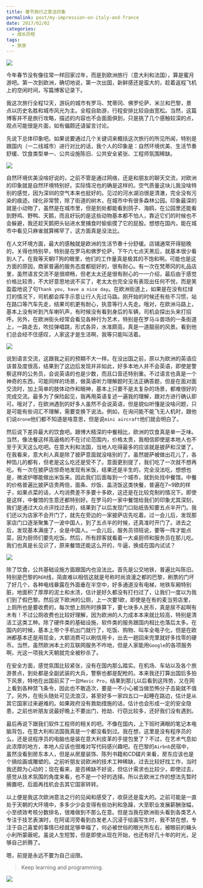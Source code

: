 ```yaml
---
title: 春节旅行之意法印象
permalink: post/my-impression-on-italy-and-france
date: 2017/02/02
categories:
  - 成长历程
tags:
  - 旅游
---
```


![](/images/Florence1.jpg)

今年春节没有像往常一样回家过年，而是到欧洲旅行（意大利和法国），算是蜜月游吧。第一次到欧洲，确切地说，第一次出国，新鲜感还是蛮大的，趁着返程飞机上的空闲时间，写篇博客记录下。

我这次旅行全程12天，游玩的城市有罗马、梵蒂冈、佛罗伦萨、米兰和巴黎，景点以历史名胜和城市风光为主。全程自助游，行程安排比较自由宽松。当然，这篇博客并不是旅行攻略，描述的内容也不会面面俱到，只是挑了几个感触较深的点，观点可能很是片面，如有偏颇还请留言讨论。

先说下总体印象吧。如果说要通过几个关键词来概括这次旅行的所见所闻，特别是跟国内（一二线城市）进行对比的话，我个人的印象是：自然环境优美、生活节奏舒缓、饮食类型单一、公共设施陈旧、公共安全紧张、工程师氛围稀缺。

![](/images/Florence2.jpg)

自然环境优美没啥好说的，之前不管是通过网络，还是和朋友的聊天交流，对欧洲的印象就是自然环境特别好。实际情况也的确是这样的。空气质量这块儿我没啥特别的感觉，因为深圳的空气本来也挺好的。见过的河水湖泊很是清澈，完全没有污染的痕迹。绿化非常赞，除了街道的树木，在城市中有很多森林公园。印象最深的就是小动物了，虽然是在城市里，但是到处都能看到鸽子、海鸥，在公园里还能看到野鸡、野鸭、天鹅，而且好玩的是这些动物基本都不怕人，靠近它们的时候也不会躲避，我还趁天鹅把头钻进水里捕食时偷偷摸了它的屁股。想想在国内，能在城市中看见只麻雀就算稀罕了，这方面真是没法比。

在人文环境方面，最大的感触就是欧洲的生活节奏十分舒缓。店铺通常开得挺晚的，关得也特别早，特别是在罗马和佛罗伦萨，下午六七点天黑后，就基本很少看到人了。在我等天朝IT狗的眼里，他们的工作量真是极其的不饱和啊。可能也是这方面的原因，商家普遍的服务态度都挺好的，很有耐心。有一次在梵蒂冈的礼品店里，虽然语言交流不是很顺畅，但老太太还是很有耐心的一一介绍，最后由于感觉价格比较贵，不大好意思地说不买了，老太太也完全没有表现出任何不悦，而是笑盈盈地说了句`Thank you, have a nice day`。在欧洲街道上，如果是在没有红绿灯的情况下，司机都会挥手示意让行人先过马路。刚开始的时候还有些不习惯，站在路口等汽车先走，结果司机更有耐心，执意等行人先走。哦对，在欧洲马路上，基本上没有听到汽车喇叭声，有时候没有看到身后的车辆，司机会探出头来打招呼。另外，在欧洲街头经常会看见各种行为艺术，特别是在罗马斗兽场的一条街道上，一路走去，吹拉弹唱跳，形式各异，水准颇高，真是一道靓丽的风景。看到他们总会经不住感叹，人家这才是生活啊，我等只能叫活着。

![](/images/Pisa.jpg)

说到语言交流，这跟我之前的预期不大一样。在没出国之前，原以为欧洲的英语应该普及度很高，结果到了这边后发现并非如此，好多本地人并不会英语，即使是警察这样的公务员，会说英语的也是少数，而且口音还特别重。不过语言也真是一个神奇的东西，可能同样的场景，做英语听力理解题时无法正确答题，但是在面对面交流时，加上简单的肢体动作和眼神，基本上只要不是太复杂的场景，都难很好的完成交流。最多为了保险起见，我再用英语复述一遍我的理解，跟对方进行确认即可。哦对了，在欧洲遇到的好多人虽然不会说英语，但是貌似听懂是没啥问题，只是可能有些词汇不理解，需要变换下说法。例如，在询问能不能飞无人机时，跟他们说`drone`他们都不知道是啥意思，但是说`mini aircraft`他们就会明白了。

然后说下差异最大的饮食吧。跟博大精深的中餐相比，欧洲的饮食真是单一乏味。当然，像法餐这样高逼格的不在讨论范围内，价格太贵，我相信即使是本地人也不至于天天这么吃吧。在意大利和法国，当地人吃得最多的应该就是披萨和汉堡了。在我看来，意大利人真是除了披萨意面就没啥别的了。虽然披萨被做出花儿了，各种馅儿的都有，但老是这么吃还是受不了。意面更别提了，我们吃了一次就不想再吃。有一次在披萨店惊奇地发现有米饭，结果还是半生的，完全没法吃，想想也是，微波炉哪能做出米饭来。因此我们后面每到一个城市，就到处找中餐馆。中餐的价格普遍比披萨店贵两倍，面条、炒饭、盖浇饭这类快餐，普遍在7~9欧的样子，如果点菜的话，人均消费差不多要十多欧，这还是在比较克制的情况下。即使是这样，中餐馆的生意还都特别好。在罗马的一家中餐馆给我们的印象尤其深刻，我们是通过大众点评找过去的，结果到了以后发现门口贴纸告知要五点半开门。我们还以为店家不会开门了，就先在旁边的一家披萨店先吃着。过一会儿后，发现那家店门口逐渐聚集了一波中国人，到了五点半的时候，还真准时开门了。进去之后，发现基本满座了，全是中国人。一会儿后，服务员领班说，要等一阵才能点菜，因为厨师们要先吃饭。然后，所有顾客就看着一大桌厨师和服务员在那儿吃。我们也真是长见识了，原来餐馆还能这么开的，牛逼，换成在国内试试？

![](/images/chocolates.jpg)

除了饮食，公共基础设施方面跟国内也没法比。首先是公交地铁，普遍比叫陈旧。特别是巴黎的`RER`线，简直难以相信这就是号称时尚浪漫之都的巴黎，刷票的门坏了好几个，各种电线暴露在外面垂在半空中，好多通道没有电梯，地铁车厢特别脏，地面积了厚厚的泥土和水渍，估计是好久都没有打扫过了，让我们一度以为我们到了假巴黎。然后说下欧洲的公厕，上一次要1欧，即使是在有的麦当劳店里，上厕所也是要收费的，每次想上厕所时换算下，要七块多人民币，真是尿不起啊有木有！不过公厕收费也比较好理解，因为欧洲的人力成本本来就比较高，特别是清洁工这类工种。除了硬件类的基础设施，软件类的服务跟国内相比也落后太多。在国内的时候，基本上带个手机出门就行了，吃饭、购物、叫车全电子化，但是在欧洲都基本还是用现金，大额消费可以刷信用卡，出去一趟回来兜里就好多找零的硬币。当然，虽然欧洲本土的互联网服务不咋地，但是人家能用`Google`的各项服务啊，光这一项我大天朝就完全被秒杀了。

在安全方面，感觉氛围比较紧张，没有在国内那么踏实。在机场、车站以及各个旅游景点，到处都是全副武装的大兵，警察也都是配枪的。本来我还打算出国后多拍下风景，特地在出国前买了一台`Mavic Pro`，结果到那儿以后看到这阵势，又在网上看到各种禁飞条令，因此也不敢造次，要是一不小心被当做恐怖分子击毙就不值了。另外，在街头随处可见流浪汉，甚至好多一家四五口一起睡在路边，估计是从其它国家过来避难的。如果政府没有救助措施的话，估计也会形成一定的安全隐患，之前也听朋友说最好晚上不要出门，抢劫、行窃比较多，还好我们没有遇到。

最后再说下跟我们软件工程师的相关的吧。不像在国内，上下班时满眼的笔记本电脑背包，在意大利和法国我真是一个都没看到过。我在想，这里是没有程序员的么，还是说程序员的电脑也是装在意大利皮革的手提包里了？不过，在艺术气息如此浓厚的地方，本地人应该也很难对写代码感兴趣吧。在巴黎的`Airbnb`民宿中，虽然没看到房东本人，但是从房屋装饰、陈列书籍和CD碟片来看，房东应该也是个搞绘画或雕塑的。之前听朋友说欧洲的技术工种稀缺，过去比较好找工作，当时我还颇为心动的；现在看来，是否稀缺不好说，但估计需求也比较少，即使过去，感觉从技术氛围的角度来看，也不是一个好的选择。所以去欧洲工作的想法先暂时搁置吧，后面再找机会去其它国家转转。

以上便是我这次欧洲意法之行的见闻和感受了，收获还是蛮大的。之前可能是一直处于天朝的大环境中，多多少少会变得有些功利和急躁，大至职业发展薪酬涨幅，小至绩效考核分数排名，很难做到不那么在意。但是当我在欧洲街头看到各类艺人专注于技艺表演时，在阿诺河旁看到白发老人沉浸于绘画写生时，我不禁在想，专注于自己喜爱的事情已经就足够幸福了，何必被世俗的眼光所左右，被眼前的蝇头小利所蒙蔽呢。虽说人生短暂，但是即使从现在开始，也还有好几十年的时光，足够自己折腾了。

嗯，前提是永远不要为自己设限。

> Keep learning and programming.

![](/images/Florence3.jpg)